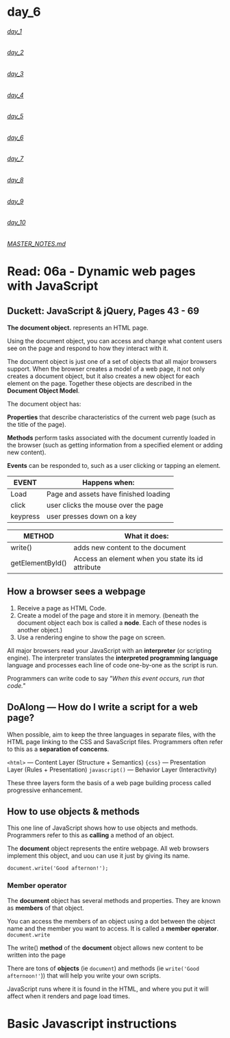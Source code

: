 # day_6

###### [day_1](day_1.md)
###### [day_2](day_2.md)
###### [day_3](day_3.md)
###### [day_4](day_4.md)
###### [day_5](day_5.md)
###### [day_6](day_6.md)
###### [day_7](day_7.md)
###### [day_8](day_8.md)
###### [day_9](day_9.md)
###### [day_10](day_10.md)

###### [MASTER_NOTES.md](MASTER_NOTES.md)

# Read: 06a - Dynamic web pages with JavaScript

## Duckett: JavaScript & jQuery, Pages 43 - 69

**The document object.** represents an HTML page.

Using the document object, you can access and change what content users see on the page and respond to how they interact with it.

The document object is just one of a set of objects that all major browsers support. When the browser creates a model of a web page, it not only creates a document object, but it also creates a new object for each element on the page. Together these objects are described in the **Document Object Model**.


The document object has:

**Properties** that describe characteristics of the current web page (such as the title of the page).

**Methods** perform tasks associated with the document currently loaded in the browser (such as getting information from a specified element or adding new content).

**Events** can be responded to, such as a user clicking or tapping an element.


| EVENT | Happens when: |
| ----------- | ----------- |
| Load | Page and assets have finished loading |
| click | user clicks the mouse over the page |
| keypress | user presses down on a key |


| METHOD | What it does: |
| ----------- | ----------- |
| write() | adds new content to the document |
| getElementById() | Access an element when you state its id attribute |


## How a browser sees a webpage

1. Receive a page as HTML Code.
2. Create a model of the page and store it in memory. (beneath the document object each box is called a **node**. Each of these nodes is another object.)
3. Use a rendering engine to show the page on screen.

All major browsers read your JavaScript with an **interpreter** (or scripting engine). The interpreter translates the **interpreted programming language** language and processes each line of code one-by-one as the script is run.

Programmers can write code to say *"When this event occurs, run that code."*

## DoAlong — How do I write a script for a web page?

When possible, aim to keep the three languages in separate files, with the HTML page linking to the CSS and SavaScript files. Programmers often refer to this as a **separation of concerns**.


```<html>``` — Content Layer (Structure + Semantics)
```{css}``` — Presentation Layer (Rules + Presentation)
```javascript()``` — Behavior Layer (Interactivity)

These three layers form the basis of a web page building process called progressive enhancement.

## How to use objects & methods

This one line of JavaScript shows how to use objects and methods. Programmers refer to this as **calling** a method of an object.

The **document** object represents the entire webpage. All web browsers implement this object, and uou can use it just by giving its name.

```document.write('Good afternon!');```

### Member operator 
The **document** object has several methods and properties. They are known as **members** of that object. 

You can access the members of an object using a dot between the object name and the member you want to access. It is called a **member operator**. ```document.write```

The write() **method** of the **document** object allows new content to be written into the page 

There are tons of **objects** (ie ```document```) and methods (ie ```write('Good afternoon!'```)) that will help you write your own scripts.

JavaScript runs where it is found in the HTML, and where you put it will affect when it renders and page load times.



# Basic Javascript instructions

